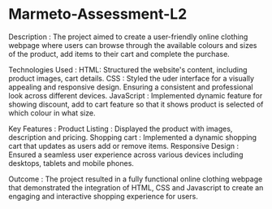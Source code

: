 # Marmeto-Assessment-L2

Description :
The project aimed to create a user-friendly online clothing webpage where users can browse through the available colours and sizes of the product, add items to their cart and complete the purchase.

Technologies Used :
HTML: Structured the website's content, including product images, cart details.
CSS : Styled the uder interface for a visually appealing and responsive design. Ensuring a consistent and professional look across different devices.
JavaScript : Implemented dynamic feature for showing discount, add to cart feature so that it shows product is selected of which colour in what size. 

Key Features :
Product Listing : Displayed the product with images, description and pricing.
Shopping cart : Implemented a dynamic shopping cart that updates as users add or remove items.
Responsive Design : Ensured a seamless user experience across various devices including desktops, tablets and mobile phones.

Outcome :
The project resulted in a fully functional online clothing webpage that demonstrated the integration of HTML, CSS and Javascript to create an engaging and interactive shopping experience for users.
